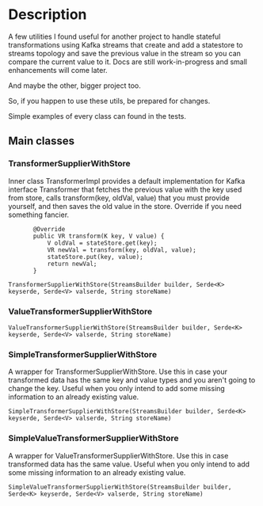 # Description

A few utilities I found useful for another project to handle
stateful transformations using Kafka streams that create and
add a statestore to streams topology and save the previous value
in the stream so you can compare the current value to it. 
Docs are still work-in-progress and small enhancements will come later.

And maybe the other, bigger project too.

So, if you happen to use these utils, be prepared for changes.

Simple examples of every class can found in the tests.

## Main classes

### TransformerSupplierWithStore

Inner class TransformerImpl provides a default implementation for Kafka interface Transformer
that fetches the previous value with the key used from store, calls transform(key, oldVal, value)
that you must provide yourself, and then saves the old value in the store. Override if you need something
fancier.
 
```
       @Override
       public VR transform(K key, V value) {
           V oldVal = stateStore.get(key);
           VR newVal = transform(key, oldVal, value);
           stateStore.put(key, value);
           return newVal;
       }
```
```
TransformerSupplierWithStore(StreamsBuilder builder, Serde<K> keyserde, Serde<V> valserde, String storeName)
```
### ValueTransformerSupplierWithStore
```
ValueTransformerSupplierWithStore(StreamsBuilder builder, Serde<K> keyserde, Serde<V> valserde, String storeName)
```
### SimpleTransformerSupplierWithStore
A wrapper for TransformerSupplierWithStore. Use this in case your transformed data has the same key and value types
and you aren't going to change the key. Useful when you only intend to add some missing information to an already
existing value. 
```
SimpleTransformerSupplierWithStore(StreamsBuilder builder, Serde<K> keyserde, Serde<V> valserde, String storeName)
```
### SimpleValueTransformerSupplierWithStore
A wrapper for ValueTransformerSupplierWithStore. Use this in case transformed data has the same value.
Useful when you only intend to add some missing information to an already existing value.
```
SimpleValueTransformerSupplierWithStore(StreamsBuilder builder, Serde<K> keyserde, Serde<V> valserde, String storeName)
```
